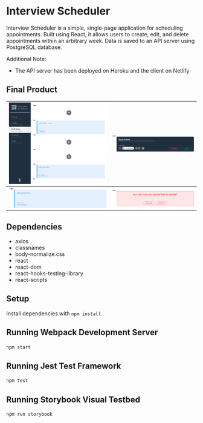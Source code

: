 # Interview Scheduler

Interview Scheduler is a simple, single-page application for scheduling appointments. Built using React, it allows users to create, edit, and delete appointments within an arbitrary week. Data is saved to an API server using PostgreSQL database.

Additional Note:
* The API server has been deployed on Heroku and the client on Netlify

## Final Product

| !["The landing page for the app"](https://github.com/justinkwanchan/scheduler/blob/master/public/images/readmemain.png?raw=true) | !["The form for adding an appointment"](https://github.com/justinkwanchan/scheduler/blob/master/public/images/readmeadd.png?raw=true) |
| ------------- |:-------------:|
| !["The added appointment"](https://github.com/justinkwanchan/scheduler/blob/master/public/images/readmeshow.png?raw=true) | !["Deleting an appointment"](https://github.com/justinkwanchan/scheduler/blob/master/public/images/readmedelete.png?raw=true) |


## Dependencies

- axios
- classnames
- body-normalize.css
- react
- react-dom
- react-hooks-testing-library
- react-scripts

## Setup

Install dependencies with `npm install`.

## Running Webpack Development Server

```sh
npm start
```

## Running Jest Test Framework

```sh
npm test
```

## Running Storybook Visual Testbed

```sh
npm run storybook
```

